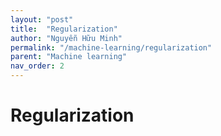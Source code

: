 ```yaml
---
layout: "post"
title:  "Regularization"
author: "Nguyễn Hữu Minh"
permalink: "/machine-learning/regularization"
parent: "Machine learning"
nav_order: 2
---
```


# Regularization
